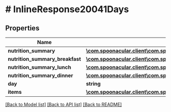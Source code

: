 # # InlineResponse20041Days

## Properties

Name | Type | Description | Notes
------------ | ------------- | ------------- | -------------
**nutrition_summary** | [**\com.spoonacular.client\com.spoonacular.client.model\InlineResponse20038NutritionSummary**](InlineResponse20038NutritionSummary.md) |  | [optional] 
**nutrition_summary_breakfast** | [**\com.spoonacular.client\com.spoonacular.client.model\InlineResponse20038NutritionSummary**](InlineResponse20038NutritionSummary.md) |  | [optional] 
**nutrition_summary_lunch** | [**\com.spoonacular.client\com.spoonacular.client.model\InlineResponse20038NutritionSummary**](InlineResponse20038NutritionSummary.md) |  | [optional] 
**nutrition_summary_dinner** | [**\com.spoonacular.client\com.spoonacular.client.model\InlineResponse20038NutritionSummary**](InlineResponse20038NutritionSummary.md) |  | [optional] 
**day** | **string** |  | 
**items** | [**\com.spoonacular.client\com.spoonacular.client.model\InlineResponse20041Items[]**](InlineResponse20041Items.md) |  | [optional] 

[[Back to Model list]](../../README.md#documentation-for-models) [[Back to API list]](../../README.md#documentation-for-api-endpoints) [[Back to README]](../../README.md)


